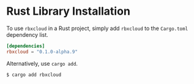 # Rust Library Installation

To use `rbxcloud` in a Rust project, simply add `rbxcloud` to the `Cargo.toml` dependency list.
```toml
[dependencies]
rbxcloud = "0.1.0-alpha.9"
```

Alternatively, use `cargo add`.
```sh
$ cargo add rbxcloud
```
